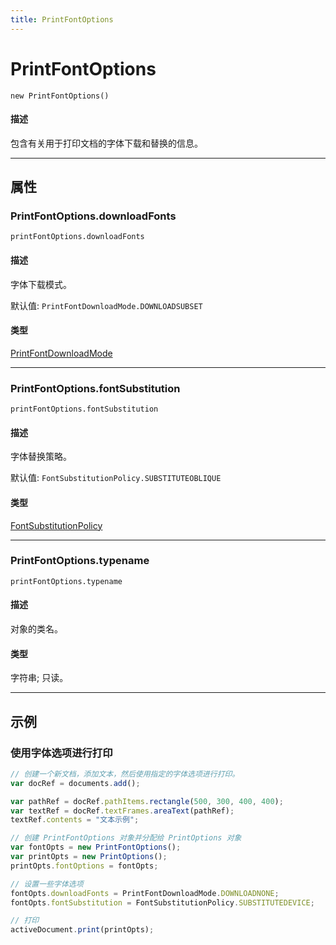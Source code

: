 ```yaml
---
title: PrintFontOptions
---
```

# PrintFontOptions

`new PrintFontOptions()`

#### 描述

包含有关用于打印文档的字体下载和替换的信息。

---

## 属性

### PrintFontOptions.downloadFonts

`printFontOptions.downloadFonts`

#### 描述

字体下载模式。

默认值: `PrintFontDownloadMode.DOWNLOADSUBSET`

#### 类型

[PrintFontDownloadMode](../scripting-constants#printfontdownloadmode)

---

### PrintFontOptions.fontSubstitution

`printFontOptions.fontSubstitution`

#### 描述

字体替换策略。

默认值: `FontSubstitutionPolicy.SUBSTITUTEOBLIQUE`

#### 类型

[FontSubstitutionPolicy](../scripting-constants#fontsubstitutionpolicy)

---

### PrintFontOptions.typename

`printFontOptions.typename`

#### 描述

对象的类名。

#### 类型

字符串; 只读。

---

## 示例

### 使用字体选项进行打印

```javascript
// 创建一个新文档，添加文本，然后使用指定的字体选项进行打印。
var docRef = documents.add();

var pathRef = docRef.pathItems.rectangle(500, 300, 400, 400);
var textRef = docRef.textFrames.areaText(pathRef);
textRef.contents = "文本示例";

// 创建 PrintFontOptions 对象并分配给 PrintOptions 对象
var fontOpts = new PrintFontOptions();
var printOpts = new PrintOptions();
printOpts.fontOptions = fontOpts;

// 设置一些字体选项
fontOpts.downloadFonts = PrintFontDownloadMode.DOWNLOADNONE;
fontOpts.fontSubstitution = FontSubstitutionPolicy.SUBSTITUTEDEVICE;

// 打印
activeDocument.print(printOpts);
```
